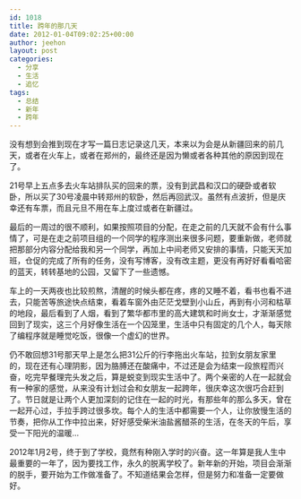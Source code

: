 ```yaml
---
id: 1018
title: 跨年的那几天
date: 2012-01-04T09:02:25+00:00
author: jeehon
layout: post
categories:
  - 分享
  - 生活
  - 追忆
tags:
  - 总结
  - 新年
  - 跨年
---
```

没有想到会推到现在才写一篇日志记录这几天，本来以为会是从新疆回来的前几天，或者在火车上，或者在郑州的，最终还是因为懒或者各种其他的原因到现在了。

21号早上五点多去火车站排队买的回来的票，没有到武昌和汉口的硬卧或者软卧，所以买了30号凌晨中转郑州的软卧，然后再回武汉。虽然有点波折，但是庆幸还有车票，而且元旦不用在车上度过或者在新疆过。

最后的一周过的很不顺利，如果按照项目的分配，在走之前的几天就不会有什么事情了，可是在走之前项目组的一个同学的程序测出来很多问题，要重新做，老师就把那部分内容分配给我和另一个同学，再加上中间老师又安排的事情，只能天天加班，仓促的完成了所有的任务，没有写博客，没有改主题，更没有再好好看看哈密的蓝天，转转基地的公园，又留下了一些遗憾。<!--more-->

车上的一天两夜也比较煎熬，清醒的时候头都在疼，疼的又睡不着，看书也看不进去，只能苦等旅途快点结束，看着车窗外由茫茫戈壁到小山丘，再到有小河和枯草的地段，最后看到了人烟，看到了繁华都市里的高大建筑和时尚女士，才渐渐感觉回到了现实，这三个月好像生活在一个囚笼里，生活中只有固定的几个人，每天除了编程序就是睡觉吃饭，很像一个虚幻的世界。

仍不敢回想31号那天早上是怎么把31公斤的行李拖出火车站，拉到女朋友家里的，现在还有心理阴影，因为胳膊还在酸痛中，不过还是会为结束一段旅程而兴奋，吃完早餐理完头发之后，算是蜕变到现实生活中了。两个亲密的人在一起就会有一种家的感觉，从来没有计划过会和女朋友一起跨年，很庆幸这次很巧合赶到了。节日就是让两个人更加深刻的记住在一起的时光，有那些年的那么多天，曾在一起开心过，手拉手跨过很多坎。每个人的生活中都需要一个人，让你放慢生活的节奏，把你从工作中拉出来，好好感受柴米油盐酱醋茶的生活，在冬天的午后，享受一下阳光的温暖&#8230;

2012年1月2号，终于到了学校，竟然有种刚入学时的兴奋。这一年算是我人生中最重要的一年了，因为要找工作，永久的脱离学校了。新年新的开始，项目会渐渐的脱手，要开始为工作做准备了。不知道结果会怎样，但是努力和准备一定要做好。